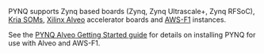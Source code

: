 PYNQ supports Zynq based boards (Zynq, Zynq Ultrascale+, Zynq RFSoC), [Kria SOMs](https://www.xilinx.com/products/som/kria.html), [Xilinx Alveo](https://www.xilinx.com/products/boards-and-kits/alveo.html) accelerator boards and [AWS-F1](https://aws.amazon.com/ec2/instance-types/f1/) instances.

See the [PYNQ Alveo Getting Started guide](https://pynq.readthedocs.io/en/latest/getting_started/alveo_getting_started.html) for details on installing PYNQ for use with Alveo and AWS-F1. 